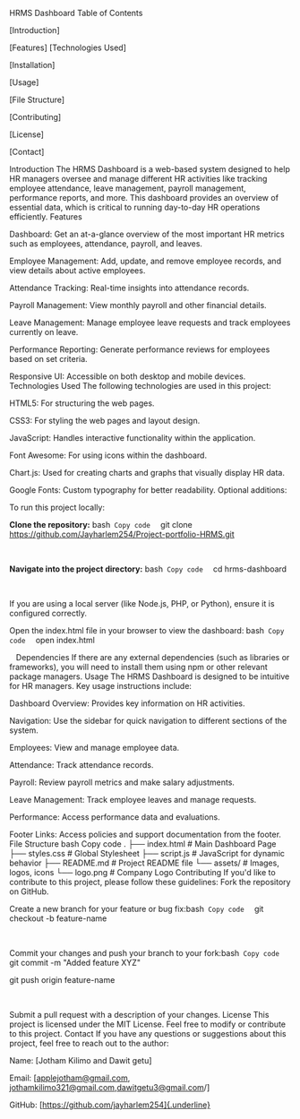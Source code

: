 HRMS Dashboard
Table of Contents

[Introduction]

[Features]
[Technologies Used]

[Installation]

[Usage]

[File Structure]

[Contributing]

[License]

[Contact]

Introduction
The HRMS Dashboard is a web-based system designed to help HR managers oversee and manage different HR activities like tracking employee attendance, leave management, payroll management, performance reports, and more. This dashboard provides an overview of essential data, which is critical to running day-to-day HR operations efficiently.
Features

Dashboard: Get an at-a-glance overview of the most important HR metrics such as employees, attendance, payroll, and leaves.

Employee Management: Add, update, and remove employee records, and view details about active employees.

Attendance Tracking: Real-time insights into attendance records.

Payroll Management: View monthly payroll and other financial details.

Leave Management: Manage employee leave requests and track employees currently on leave.

Performance Reporting: Generate performance reviews for employees based on set criteria.

Responsive UI: Accessible on both desktop and mobile devices.
Technologies Used
The following technologies are used in this project:

HTML5: For structuring the web pages.

CSS3: For styling the web pages and layout design.

JavaScript: Handles interactive functionality within the application.

Font Awesome: For using icons within the dashboard.

Chart.js: Used for creating charts and graphs that visually display HR data.

Google Fonts: Custom typography for better readability.
Optional additions:

To run this project locally:

**Clone the repository:** bash`` Copy code `` `` ``git clone https://github.com/Jayharlem254/Project-portfolio-HRMS.git

  

**Navigate into the project directory:** bash`` Copy code `` `` ``cd hrms-dashboard

  

If you are using a local server (like Node.js, PHP, or Python), ensure it is configured correctly.

Open the index.html file in your browser to view the dashboard: bash`` Copy code `` `` ``open index.html

  
Dependencies
If there are any external dependencies (such as libraries or frameworks), you will need to install them using npm or other relevant package managers.
Usage
The HRMS Dashboard is designed to be intuitive for HR managers. Key usage instructions include:

Dashboard Overview: Provides key information on HR activities.

Navigation: Use the sidebar for quick navigation to different sections of the system.

Employees: View and manage employee data.

Attendance: Track attendance records.

Payroll: Review payroll metrics and make salary adjustments.

Leave Management: Track employee leaves and manage requests.

Performance: Access performance data and evaluations.

Footer Links: Access policies and support documentation from the footer.
File Structure
bash
Copy code
.
├── index.html              # Main Dashboard Page
├── styles.css              # Global Stylesheet
├── script.js               # JavaScript for dynamic behavior
├── README.md               # Project README file
└── assets/                 # Images, logos, icons
    └── logo.png            # Company Logo
Contributing
If you'd like to contribute to this project, please follow these guidelines:
Fork the repository on GitHub.

Create a new branch for your feature or bug fix:bash`` Copy code `` `` ``git checkout -b feature-name

  

Commit your changes and push your branch to your fork:bash`` Copy code `` `` ``git commit -m "Added feature XYZ"

git push origin feature-name

  

Submit a pull request with a description of your changes.
License
This project is licensed under the MIT License. Feel free to modify or contribute to this project.
Contact
If you have any questions or suggestions about this project, feel free to reach out to the author:

Name: [Jotham Kilimo and Dawit getu]

Email: [applejotham@gmail.com, jothamkilimo321@gmail.com,dawitgetu3@gmail.com/]

GitHub: [https://github.com/jayharlem254]{.underline}
